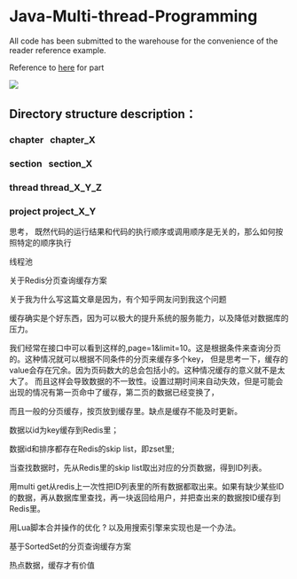 # Java-Multi-thread-Programming

All code has been submitted to the warehouse for the convenience of the reader reference example. 

Reference to [here](https://github.com/loveincode/Java-Multi-thread-Programming) for part 

![](https://github.com/yzrds/Java-Multi-thread-Programming/blob/master/Java%E5%A4%9A%E7%BA%BF%E7%A8%8B%E7%BC%96%E7%A8%8B%E6%A0%B8%E5%BF%83%E6%8A%80%E6%9C%AF.jpg)





## Directory structure description：
### chapter    chapter_X    
### section    section_X    
### thread  thread_X_Y_Z 
### project  project_X_Y   




思考，
既然代码的运行结果和代码的执行顺序或调用顺序是无关的，那么如何按照特定的顺序执行

线程池




关于Redis分页查询缓存方案

关于我为什么写这篇文章是因为，有个知乎网友问到我这个问题

缓存确实是个好东西，因为可以极大的提升系统的服务能力，以及降低对数据库的压力。

我们经常在接口中可以看到这样的,page=1&limit=10。这是根据条件来查询分页的。这种情况就可以根据不同条件的分页来缓存多个key，
但是思考一下，缓存的value会存在冗余。因为页码数大的总会包括小的。这种情况缓存的意义就不是太大了。
而且这样会导致数据的不一致性。设置过期时间来自动失效，但是可能会出现的情况有第一页命中了缓存，第二页的数据已经变换了，

而且一般的分页缓存，按页放到缓存里。缺点是缓存不能及时更新。

数据以id为key缓存到Redis里；

数据id和排序都存在Redis的skip list，即zset里;

当查找数据时，先从Redis里的skip list取出对应的分页数据，得到ID列表。

用multi get从redis上一次性把ID列表里的所有数据都取出来。如果有缺少某些ID的数据，再从数据库里查找，再一块返回给用户，并把查出来的数据按ID缓存到Redis里。

用Lua脚本合并操作的优化 ?
以及用搜索引擎来实现也是一个办法。

基于SortedSet的分页查询缓存方案





热点数据，缓存才有价值



